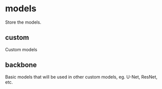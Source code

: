 # models
Store the models.

## custom
Custom models 

## backbone
Basic models that will be used in other custom models, eg. U-Net, ResNet, etc.